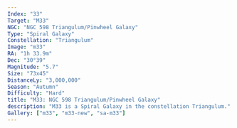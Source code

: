```yaml
---
Index: "33"
Target: "M33"
NGC: "NGC 598 Triangulum/Pinwheel Galaxy"
Type: "Spiral Galaxy"
Constellation: "Triangulum"
Image: "m33"
RA: "1h 33.9m"
Dec: "30°39"
Magnitude: "5.7"
Size: "73x45"
DistanceLy: "3,000,000"
Season: "Autumn"
Difficulty: "Hard"
title: "M33: NGC 598 Triangulum/Pinwheel Galaxy"
description: "M33 is a Spiral Galaxy in the constellation Triangulum."
Gallery: ["m33", "m33-new", "sa-m33"]
---
```

